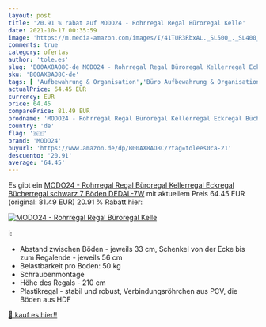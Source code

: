 ```yaml
---
layout: post
title: '20.91 % rabat auf MODO24 - Rohrregal Regal Büroregal Kelle'
date: 2021-10-17 00:35:59
image: 'https://m.media-amazon.com/images/I/41TUR3RbxAL._SL500_._SL400_.jpg'
comments: true
category: ofertas
author: 'tole.es'
slug: 'B00AX8AO8C-de MODO24 - Rohrregal Regal Büroregal Kellerregal Eckregal...'
sku: 'B00AX8AO8C-de'
tags: [ 'Aufbewahrung & Organisation','Büro Aufbewahrung & Organisation','Küche, Haushalt & Wohnen','Küche, Kochen & Backen','Regale','Regale & Ablagen','modo24', ]
actualPrice: 64.45 EUR
currency: EUR
price: 64.45
comparePrice: 81.49 EUR
prodname: 'MODO24 - Rohrregal Regal Büroregal Kellerregal Eckregal Bücherregal schwarz 7 Böden DEDAL-7W'
country: 'de'
flag: '🇩🇪'
brand: 'MODO24'
buyurl: 'https://www.amazon.de/dp/B00AX8AO8C/?tag=tolees0ca-21'
descuento: '20.91'
average: '64.45'
---
```


Es gibt ein [MODO24 - Rohrregal Regal Büroregal Kellerregal Eckregal Bücherregal schwarz 7 Böden DEDAL-7W](https://www.amazon.de/dp/B00AX8AO8C/?tag=tolees0ca-21) mit aktuellem Preis 64.45 EUR (original: 81.49 EUR) 20.91 % Rabatt hier:

[![MODO24 - Rohrregal Regal Büroregal Kelle](https://m.media-amazon.com/images/I/41TUR3RbxAL._SL500_._SL400_.jpg)](https://www.amazon.de/dp/B00AX8AO8C/?tag=tolees0ca-21)

ℹ️:

- Abstand zwischen Böden - jeweils 33 cm, Schenkel von der Ecke bis zum Regalende - jeweils 56 cm
- Belastbarkeit pro Boden: 50 kg
- Schraubenmontage
- Höhe des Regals - 210 cm
- Plastikregal - stabil und robust, Verbindungsröhrchen aus PCV, die Böden aus HDF

[🛒 kauf es hier!!](https://www.amazon.de/dp/B00AX8AO8C/?tag=tolees0ca-21)
